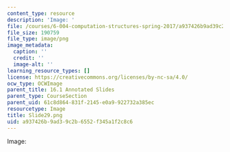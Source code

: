 ```yaml
---
content_type: resource
description: 'Image: '
file: /courses/6-004-computation-structures-spring-2017/a937426b9ad39c2b6552f345a1f2c8c6_Slide29.png
file_size: 190759
file_type: image/png
image_metadata:
  caption: ''
  credit: ''
  image-alt: ''
learning_resource_types: []
license: https://creativecommons.org/licenses/by-nc-sa/4.0/
ocw_type: OCWImage
parent_title: 16.1 Annotated Slides
parent_type: CourseSection
parent_uid: 61c8d864-831f-2145-e0a9-922732a385ec
resourcetype: Image
title: Slide29.png
uid: a937426b-9ad3-9c2b-6552-f345a1f2c8c6
---
```

Image: 